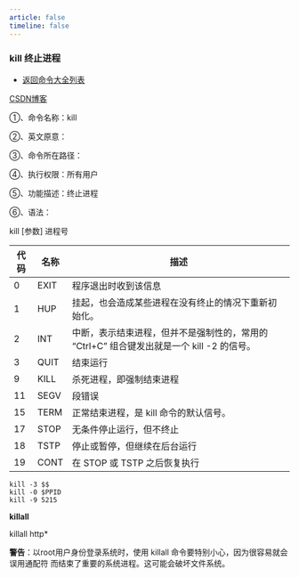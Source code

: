 ```yaml
---
article: false
timeline: false
---
```

### kill 终止进程

- [返回命令大全列表](./command.md#文件管理)

[CSDN博客](https://blog.csdn.net/qq_42476834/article/details/124719250)

①、命令名称：kill

②、英文原意：

③、命令所在路径：

④、执行权限：所有用户

⑤、功能描述：终止进程

⑥、语法：

kill [参数] 进程号

| 代码  | 名称   | 描述                                                     |
|-----|------|--------------------------------------------------------|
| 0   | EXIT | 程序退出时收到该信息                                             |
| 1   | HUP  | 挂起，也会造成某些进程在没有终止的情况下重新初始化。                             |
| 2   | INT  | 中断，表示结束进程，但并不是强制性的，常用的 “Ctrl+C” 组合键发出就是一个 kill -2 的信号。 |
| 3   | QUIT | 结束运行                                                   |
| 9   | KILL | 杀死进程，即强制结束进程                                           |
| 11  | SEGV | 段错误                                                    |
| 15  | TERM | 正常结束进程，是 kill 命令的默认信号。                                 |
| 17  | STOP | 无条件停止运行，但不终止                                           |
| 18  | TSTP | 停止或暂停，但继续在后台运行                                         |
| 19  | CONT | 在 STOP 或 TSTP 之后恢复执行                                   |

```shell
kill -3 $$
kill -0 $PPID
kill -9 5215
```

**killall**

killall http*

**警告**：以root用户身份登录系统时，使用 killall 命令要特别小心，因为很容易就会误用通配符
而结束了重要的系统进程。这可能会破坏文件系统。
